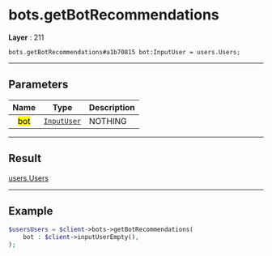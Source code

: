 # bots.getBotRecommendations

**Layer** : 211

```tl
bots.getBotRecommendations#a1b70815 bot:InputUser = users.Users;
```

---

## Parameters

| Name | Type | Description |
| :---: | :---: | :--- |
| <mark>bot</mark> | [`InputUser`](type/InputUser) | NOTHING |

---

## Result

[users.Users](type/users.Users)

---

## Example

```php
$usersUsers = $client->bots->getBotRecommendations(
	bot : $client->inputUserEmpty(),
);
```